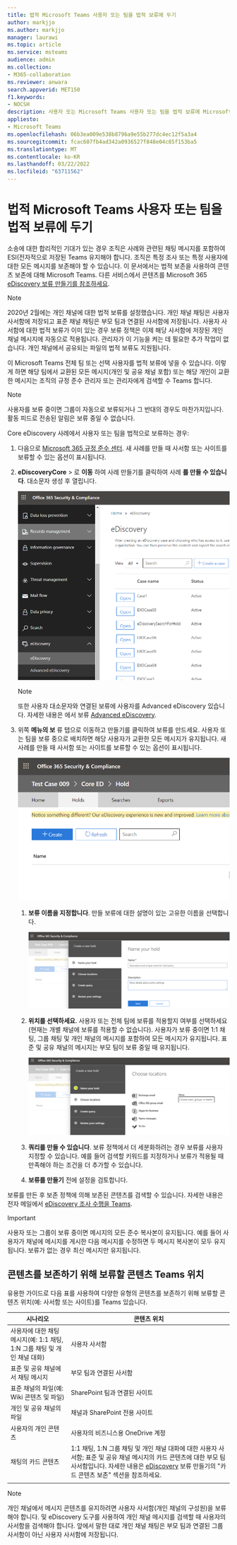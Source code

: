 ```yaml
---
title: 법적 Microsoft Teams 사용자 또는 팀을 법적 보류에 두기
author: markjjo
ms.author: markjjo
manager: laurawi
ms.topic: article
ms.service: msteams
audience: admin
ms.collection:
- M365-collaboration
ms.reviewer: anwara
search.appverid: MET150
f1.keywords:
- NOCSH
description: 사용자 또는 Microsoft Teams 사용자 또는 팀을 법적 보류에 Microsoft 365 규정 준수 센터 데이터 요구 사항에 따라 법적 보류가 필요한지 알아보는 방법을 배워야 합니다.
appliesto:
- Microsoft Teams
ms.openlocfilehash: 06b3ea009e538b8796a9e55b277dc4ec12f5a3a4
ms.sourcegitcommit: fcac607fb4ad342a0936527f848e04c85f153ba5
ms.translationtype: MT
ms.contentlocale: ko-KR
ms.lasthandoff: 03/22/2022
ms.locfileid: "63711562"
---
```

# <a name="place-a-microsoft-teams-user-or-team-on-legal-hold"></a>법적 Microsoft Teams 사용자 또는 팀을 법적 보류에 두기

소송에 대한 합리적인 기대가 있는 경우 조직은 사례와 관련된 채팅 메시지를 포함하여 ESI(전자적으로 저장된 Teams 유지해야 합니다. 조직은 특정 조사 또는 특정 사용자에 대한 모든 메시지를 보존해야 할 수 있습니다. 이 문서에서는 법적 보존을 사용하여 콘텐츠 보존에 대해 Microsoft Teams. 다른 서비스에서 콘텐츠를 Microsoft 365 [eDiscovery 보류 만들기를 참조하세요](/microsoft-365/compliance/create-ediscovery-holds).

> [!NOTE]
> 2020년 2월에는 개인 채널에 대한 법적 보류를 설정했습니다. 개인 채널 채팅은 사용자 사서함에 저장되고 표준 채널 채팅은 부모 팀과 연결된 사서함에 저장됩니다. 사용자 사서함에 대한 법적 보류가 이미 있는 경우 보류 정책은 이제 해당 사서함에 저장된 개인 채널 메시지에 자동으로 적용됩니다. 관리자가 이 기능을 켜는 데 필요한 추가 작업이 없습니다. 개인 채널에서 공유되는 파일의 법적 보류도 지원됩니다.

이 Microsoft Teams 전체 팀 또는 선택 사용자를 법적 보류에 넣을 수 있습니다. 이렇게 하면 해당 팀에서 교환된 모든 메시지(개인 및 공유 채널 포함) 또는 해당 개인이 교환한 메시지는 조직의 규정 준수 관리자 또는 관리자에게 검색할 수 Teams 합니다.

> [!NOTE]
> 사용자를 보류 중이면 그룹이 자동으로 보류되거나 그 반대의 경우도 마찬가지입니다.
> 활동 피드로 전송된 알림은 보류 중일 수 없습니다.

Core eDiscovery 사례에서 사용자 또는 팀을 법적으로 보류하는 경우:

1. 다음으로 [Microsoft 365 규정 준수 센터](https://compliance.microsoft.com). 새 사례를 만들 때 사서함 또는 사이트를 보류할 수 있는 옵션이 표시됩니다.

2. **eDiscoveryCore** > 로 **이동** 하여 사례 만들기를 클릭하여 사례 **를 만들 수 있습니다**. 대소문자 생성 후 열립니다.
  
   ![Microsoft Teams eDiscovery 탭이 선택되어 사례 만들기 단추가 표시됩니다.](media/LegalHold1.png)

   > [!NOTE]
   > 또한 사용자 대소문자와 연결된 보류에 사용자를 Advanced eDiscovery 있습니다. 자세한 내용은 에서 보류 [Advanced eDiscovery](/microsoft-365/compliance/managing-holds).

3. 위쪽 **메뉴의 보** 류 탭으로 이동하고 만들기를 클릭하여  보류를 만드세요. 사용자 또는 팀을 보류 중으로 배치하면 해당 사용자가 교환한 모든 메시지가 유지됩니다. 새 사례를 만들 때 사서함 또는 사이트를 보류할 수 있는 옵션이 표시됩니다.

   ![선택된 보류 탭과 아래 만들기 단추를 보여주는 이미지입니다.](media/LegalHold2.png)

   1. **보류 이름을 지정합니다**. 만들 보류에 대한 설명이 있는 고유한 이름을 선택합니다.
  
       ![이 스크린샷은 보류 탭의 이름과 만드는 보류에 대한 설명과 이름에 입력할 수 있는 이름을 보여줍니다.](media/LegalHold3.png)

   2. **위치를 선택하세요**. 사용자 또는 전체 팀에 보류를 적용할지 여부를 선택하세요(현재는 개별 채널에 보류를 적용할 수 없습니다). 사용자가 보류 중이면 1:1 채팅, 그룹 채팅 및 개인 채널의 메시지를 포함하여 모든 메시지가 유지됩니다. 표준 및 공유 채널의 메시지는 부모 팀이 보류 중일 때 유지됩니다.

      ![보류할 데이터 위치를 선택하세요.](media/LegalHold4.png)

   3. **쿼리를 만들 수 있습니다**. 보류 정책에서 더 세분화하려는 경우 보류를 사용자 지정할 수 있습니다. 예를 들어 검색할 키워드를 지정하거나 보류가 적용될 때 만족해야 하는 조건을 더 추가할 수 있습니다.

   4. **보류를 만들기** 전에 설정을 검토합니다.

보류를 만든 후 보존 정책에 의해 보존된 콘텐츠를 검색할 수 있습니다. 자세한 내용은 전자 메일에서 [eDiscovery 조사 수행을 Teams](eDiscovery-investigation.md).

> [!IMPORTANT]
> 사용자 또는 그룹이 보류 중이면 메시지의 모든 준수 복사본이 유지됩니다. 예를 들어 사용자가 채널에 메시지를 게시한 다음 메시지를 수정하면 두 메시지 복사본이 모두 유지됩니다. 보류가 없는 경우 최신 메시지만 유지됩니다.

## <a name="content-locations-to-place-on-hold-to-preserve-teams-content"></a>콘텐츠를 보존하기 위해 보류할 콘텐츠 Teams 위치

유용한 가이드로 다음 표를 사용하여 다양한 유형의 콘텐츠를 보존하기 위해 보류할 콘텐츠 위치(예: 사서함 또는 사이트)를 Teams 있습니다.

|시나리오  |콘텐츠 위치  |
|---------|---------|
|사용자에 대한 채팅 메시지(예: 1:1 채팅, 1:N 그룹 채팅 및 개인 채널 대화)     |사용자 사서함         |
|표준 및 공유 채널에서 채팅 메시지    |부모 팀과 연결된 사서함         |
|표준 채널의 파일(예: Wiki 콘텐츠 및 파일)     |SharePoint 팀과 연결된 사이트        |
|개인 및 공유 채널의 파일     |채널과 SharePoint 전용 사이트
|사용자의 개인 콘텐츠     |사용자의 비즈니스용 OneDrive 계정       |
|채팅의 카드 콘텐츠|1:1 채팅, 1:N 그룹 채팅 및 개인 채널 대화에 대한 사용자 사서함; 표준 및 공유 채널 메시지의 카드 콘텐츠에 대한 부모 팀 사서함입니다. 자세한 내용은 [eDiscovery](/microsoft-365/compliance/create-ediscovery-holds#preserve-card-content) 보류 만들기의 "카드 콘텐츠 보존" 섹션을 참조하세요.|
|||

> [!NOTE]
> 개인 채널에서 메시지 콘텐츠를 유지하려면 사용자 사서함(개인 채널의 구성원)을 보류해야 합니다. 및 eDiscovery 도구를 사용하여 개인 채널 메시지를 검색할 때 사용자의 사서함을 검색해야 합니다. 앞에서 말한 대로 개인 채널 채팅은 부모 팀과 연결된 그룹 사서함이 아닌 사용자 사서함에 저장됩니다.
